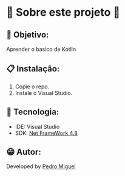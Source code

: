 # 💫 Sobre este projeto 💫

## 📜 Objetivo:
Aprender o basico de Kotlin 

## 📋 Instalação:
1. Copie o repo.
2. Instale o Visual Studio.

## 🧰 Tecnologia:
- IDE: Visual Studio
- SDK: [Net FrameWork 4.8](https://www.jdoodle.com/compile-kotlin-online)

## 😁 Autor:

Developed by [Pedro Miguel](https://www.jdoodle.com/compile-kotlin-online)
